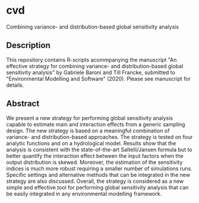 # cvd
Combining variance- and distribution-based global sensitivity analysis

## Description
This repository contains R-scripts acommpanying the manuscript "An  effective strategy for combining variance- and distribution-based global sensitivity analysis" by Gabriele Baroni and Till Francke, submitted to "Environmental Modelling and Software" (2020). Please see manuscript for details.

## Abstract
We present a new strategy for performing global sensitivity analysis capable to estimate main and interaction effects from a generic sampling design. The new strategy is based on a meaningful combination of variance- and distribution-based approaches. The strategy is tested on four analytic functions and on a hydrological model. Results show that the analysis is consistent with the state-of-the-art Saltelli/Jansen formula but to better quantify the interaction effect between the input factors when the output distribution is skewed. Moreover, the estimation of the sensitivity indices is much more robust requiring a smaller number of simulations runs. Specific settings and alternative methods that can be integrated in the new strategy are also discussed. Overall, the strategy is considered as a new simple and effective tool for performing global sensitivity analysis that can be easily integrated in any environmental modelling framework.
